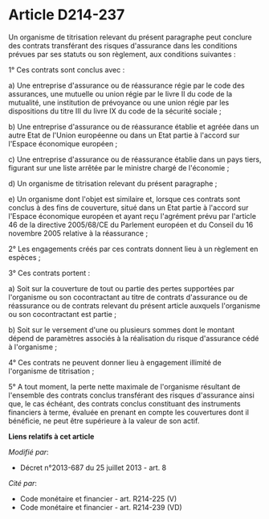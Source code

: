 # Article D214-237

Un organisme de titrisation relevant du présent paragraphe peut conclure des contrats transférant des risques d'assurance
dans les conditions prévues par ses statuts ou son règlement, aux conditions suivantes :

1° Ces contrats sont conclus avec :

a) Une entreprise d'assurance ou de réassurance régie par le code des assurances, une mutuelle ou union régie par le livre II
du code de la mutualité, une institution de prévoyance ou une union régie par les dispositions du titre III du livre IX du
code de la sécurité sociale ;

b) Une entreprise d'assurance ou de réassurance établie et agréée dans un autre Etat de l'Union européenne ou dans un Etat
partie à l'accord sur l'Espace économique européen ;

c) Une entreprise d'assurance ou de réassurance établie dans un pays tiers, figurant sur une liste arrêtée par le ministre
chargé de l'économie ;

d) Un organisme de titrisation relevant du présent paragraphe ;

e) Un organisme dont l'objet est similaire et, lorsque ces contrats sont conclus à des fins de couverture, situé dans un Etat
partie à l'accord sur l'Espace économique européen et ayant reçu l'agrément prévu par l'article 46 de la directive 2005/68/CE
du Parlement européen et du Conseil du 16 novembre 2005 relative à la réassurance ;

2° Les engagements créés par ces contrats donnent lieu à un règlement en espèces ;

3° Ces contrats portent :

a) Soit sur la couverture de tout ou partie des pertes supportées par l'organisme ou son cocontractant au titre de contrats
d'assurance ou de réassurance ou de contrats relevant du présent article auxquels l'organisme ou son cocontractant est
partie ;

b) Soit sur le versement d'une ou plusieurs sommes dont le montant dépend de paramètres associés à la réalisation du risque
d'assurance cédé à l'organisme ;

4° Ces contrats ne peuvent donner lieu à engagement illimité de l'organisme de titrisation ;

5° A tout moment, la perte nette maximale de l'organisme résultant de l'ensemble des contrats conclus transférant des risques
d'assurance ainsi que, le cas échéant, des contrats conclus constituant des instruments financiers à terme, évaluée en
prenant en compte les couvertures dont il bénéficie, ne peut être supérieure à la valeur de son actif.

**Liens relatifs à cet article**

_Modifié par_:

  - Décret n°2013-687 du 25 juillet 2013 - art. 8

_Cité par_:

  - Code monétaire et financier - art. R214-225 (V)
  - Code monétaire et financier - art. R214-239 (VD)
